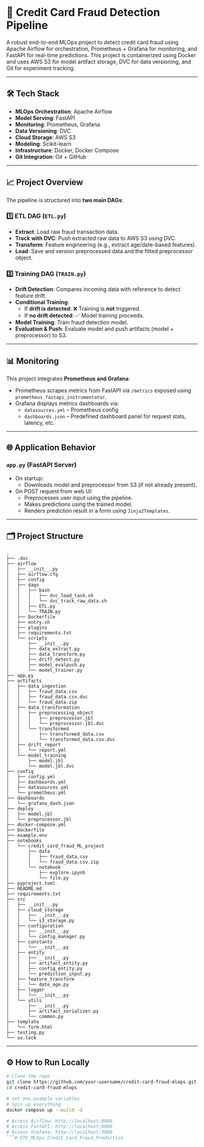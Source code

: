 # 🚀 Credit Card Fraud Detection Pipeline

A robust end-to-end MLOps project to detect credit card fraud using Apache Airflow for orchestration, Prometheus + Grafana for monitoring, and FastAPI for real-time predictions. This project is containerized using Docker and uses AWS S3 for model artifact storage, DVC for data versioning, and Git for experiment tracking.

---

## 🛠️ Tech Stack

- **MLOps Orchestration**: Apache Airflow  
- **Model Serving**: FastAPI  
- **Monitoring**: Prometheus, Grafana  
- **Data Versioning**: DVC  
- **Cloud Storage**: AWS S3  
- **Modeling**: Scikit-learn  
- **Infrastructure**: Docker, Docker Compose  
- **Git Integration**: Git + GitHub

---

## 📈 Project Overview

The pipeline is structured into **two main DAGs**:

### 1️⃣ ETL DAG (`ETL.py`)
- **Extract**: Load raw fraud transaction data.
- **Track with DVC**: Push extracted raw data to AWS S3 using DVC.
- **Transform**: Feature engineering (e.g., extract age/date-based features).
- **Load**: Save and version preprocessed data and the fitted preprocessor object.

### 2️⃣ Training DAG (`TRAIN.py`)
- **Drift Detection**: Compares incoming data with reference to detect feature drift.
- **Conditional Training**:
  - If **drift is detected**: ❌ Training is **not** triggered.
  - If **no drift detected**: ✅ Model training proceeds.
- **Model Training**: Train fraud detection model.
- **Evaluation & Push**: Evaluate model and push artifacts (model + preprocessor) to S3.

---

## 📊 Monitoring

This project integrates **Prometheus and Grafana**:

- Prometheus scrapes metrics from FastAPI via `/metrics` exposed using `prometheus_fastapi_instrumentator`.
- Grafana displays metrics dashboards via:
  - `datasources.yml` – Prometheus config
  - `dashboards.json` – Predefined dashboard panel for request stats, latency, etc.

---

## 🌐 Application Behavior

### `app.py` (FastAPI Server)
- On startup:
  - Downloads model and preprocessor from S3 (if not already present).
- On POST request from web UI:
  - Preprocesses user input using the pipeline.
  - Makes predictions using the trained model.
  - Renders prediction result in a form using `Jinja2Templates`.

---

## 🗂️ Project Structure

``` text
.
├── .dvc
├── airflow
│   ├── __init__.py
│   ├── airflow.cfg
│   ├── config
│   ├── dags
│   │   ├── bash
│   │   │   ├── dvc_load_task.sh
│   │   │   └── dvc_track_raw_data.sh
│   │   ├── ETL.py
│   │   └── TRAIN.py
│   ├── Dockerfile
│   ├── entry.sh
│   ├── plugins
│   ├── requirements.txt
│   └── scripts
│       ├── __init__.py
│       ├── data_extract.py
│       ├── data_transform.py
│       ├── drift_detect.py
│       ├── model_evalpush.py
│       └── model_trainer.py
├── app.py
├── artifacts
│   ├── data_ingestion
│   │   ├── fraud_data.csv
│   │   ├── fraud_data.csv.dvc
│   │   └── fraud_data.zip
│   ├── data_transformation
│   │   ├── preprocessing_object
│   │   │   ├── preprocessor.jbl
│   │   │   └── preprocessor.jbl.dvc
│   │   └── transformed
│   │       ├── transformed_data.csv
│   │       └── transformed_data.csv.dvc
│   ├── drift_report
│   │   └── report.yml
│   └── model_training
│       ├── model.jbl
│       └── model.jbl.dvc
├── config
│   ├── config.yml
│   ├── dashboards.yml
│   ├── datasources.yml
│   └── prometheus.yml
├── dashboards
│   └── grafana_dash.json
├── deploy
│   ├── model.jbl
│   └── preprocessor.jbl
├── docker-compose.yml
├── Dockerfile
├── example.env
├── notebooks
│   └── credit_card_fraud_ML_project
│       ├── data
│       │   ├── fraud_data.csv
│       │   └── fraud_data.csv.zip
│       └── notebook
│           ├── explore.ipynb
│           └── file.py
├── pyproject.toml
├── README.md
├── requirements.txt
├── src
│   ├── __init__.py
│   ├── cloud_storage
│   │   ├── __init__.py
│   │   └── s3_storage.py
│   ├── configuration
│   │   ├── __init__.py
│   │   └── config_manager.py
│   ├── constants
│   │   └── __init__.py
│   ├── entity
│   │   ├── __init__.py
│   │   ├── artifact_entity.py
│   │   ├── config_entity.py
│   │   └── prediction_input.py
│   ├── feature_transform
│   │   └── date_age.py
│   ├── logger
│   │   └── __init__.py
│   └── utils
│       ├── __init__.py
│       ├── artifact_serializer.py
│       └── common.py
├── template
│   └── form.html
├── testing.py
└── uv.lock

```
---

## ⚙️ How to Run Locally

```bash
# Clone the repo
git clone https://github.com/your-username/credit-card-fraud-mlops.git
cd credit-card-fraud-mlops

# set env.example variables
# Spin up everything
docker compose up --build -d

# Access Airflow: http://localhost:8080
# Access FastAPI: http://localhost:8000
# Access Grafana: http://localhost:3000
```# ETE_MLOps_Credit_Card_Fraud_Prediction
